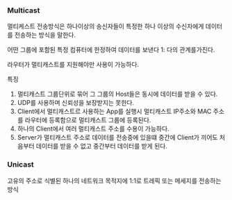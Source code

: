 ### Multicast

멀티케스트 전송방식은 하나이상의 송신자들이 특정한 하나 이상의 수신자에게 데이터를 전송하는 방식을 말한다.

어떤 그룹에 포함된 특정 컴퓨터에 한정하여 데이터를 보낸다 1: 다의 관계를가진다.

라우터가 멀티캐스트를 지원해야만 사용이 가능하다.

특징

1. 멀티캐스트 그룹단위로 묶어 그 그룹의 Host들은 동시에 데이터를 받을 수 있다.
2. UDP를 사용하며 신뢰성을 보장받지는 못한다.
3. Client에서 멀티캐스트르 사용하는 App를 실행시 멀티캐스트 IP주소와 MAC 주소를 라우터에 등록함으로 멀티캐스트 그룹에 등록된다.
4. 하나의 Client에서 여러 멀티캐스트 주소를 수용이 가능하다.
5. Server가 멀티캐스트 주소로 데이터를 전송중에 있을떄 중간에 Client가 끼어도 처음부터 데이터를 받을 수 없고 중간부터 데이터를 받게 된다.

### Unicast

고유의 주소로 식별된 하나의 네트워크 목적지에 1:1로 트레픽 또는 메세지를 전송하는방식
